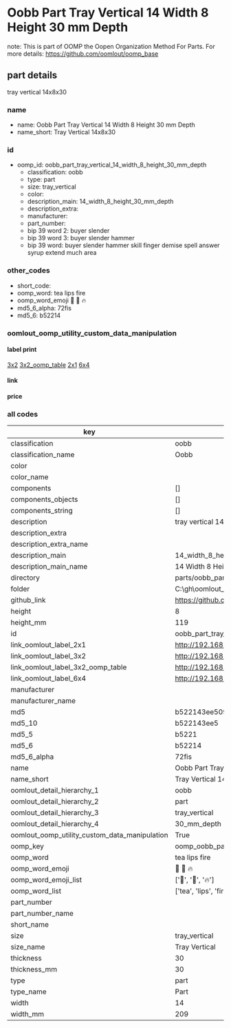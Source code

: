 # Oobb Part Tray Vertical 14 Width 8 Height 30 mm Depth  

note: This is part of OOMP the Oopen Organization Method For Parts. For more details: https://github.com/oomlout/oomp_base

##  part details
  



tray vertical 14x8x30



### name
* name: Oobb Part Tray Vertical 14 Width 8 Height 30 mm Depth
* name_short: Tray Vertical 14x8x30 
### id
* oomp_id: oobb_part_tray_vertical_14_width_8_height_30_mm_depth
  * classification: oobb
  * type: part
  * size: tray_vertical
  * color: 
  * description_main: 14_width_8_height_30_mm_depth
  * description_extra: 
  * manufacturer: 
  * part_number: 
  * bip 39 word 2: buyer slender
  * bip 39 word 3: buyer slender hammer
  * bip 39 word: buyer slender hammer skill finger demise spell answer syrup extend much area

### other_codes
* short_code: 
* oomp_word: tea lips fire
* oomp_word_emoji :tea: :lips: :fire:
* md5_6_alpha: 72fis
* md5_6: b52214






### oomlout_oomp_utility_custom_data_manipulation
#### label print
[3x2](http://192.168.1.245:1112/?label=oomp%2072fis)
[3x2_oomp_table](http://192.168.1.108:1112/?label=oomp%2072fis)
[2x1](http://192.168.1.242:1112/?label=oomp%2072fis)
[6x4](http://192.168.1.55:1112/?label=oomp%2072fis)    

#### link

                              

#### price







### all codes 
| key | value |  
| --- | --- |  
| classification | oobb |  
| classification_name | Oobb |  
| color |  |  
| color_name |  |  
| components | [] |  
| components_objects | [] |  
| components_string | [] |  
| description | tray vertical 14x8x30 |  
| description_extra |  |  
| description_extra_name |  |  
| description_main | 14_width_8_height_30_mm_depth |  
| description_main_name | 14 Width 8 Height 30 mm Depth |  
| directory | parts/oobb_part_tray_vertical_14_width_8_height_30_mm_depth |  
| folder | C:\gh\oomlout_oobb_version_4_generated_parts\parts\oobb_part_tray_vertical_14_width_8_height_30_mm_depth |  
| github_link | https://github.com/oomlout/oomlout_oomp_part_src/tree/main/parts/oobb_part_tray_vertical_14_width_8_height_30_mm_depth |  
| height | 8 |  
| height_mm | 119 |  
| id | oobb_part_tray_vertical_14_width_8_height_30_mm_depth |  
| link_oomlout_label_2x1 | http://192.168.1.242:1112/?label=oomp%2072fis |  
| link_oomlout_label_3x2 | http://192.168.1.245:1112/?label=oomp%2072fis |  
| link_oomlout_label_3x2_oomp_table | http://192.168.1.108:1112/?label=oomp%2072fis |  
| link_oomlout_label_6x4 | http://192.168.1.55:1112/?label=oomp%2072fis |  
| manufacturer |  |  
| manufacturer_name |  |  
| md5 | b522143ee509ba24e92b7ca6d132d0fb |  
| md5_10 | b522143ee5 |  
| md5_5 | b5221 |  
| md5_6 | b52214 |  
| md5_6_alpha | 72fis |  
| name | Oobb Part Tray Vertical 14 Width 8 Height 30 mm Depth |  
| name_short | Tray Vertical 14x8x30  |  
| oomlout_detail_hierarchy_1 | oobb |  
| oomlout_detail_hierarchy_2 | part |  
| oomlout_detail_hierarchy_3 | tray_vertical |  
| oomlout_detail_hierarchy_4 | 30_mm_depth |  
| oomlout_oomp_utility_custom_data_manipulation | True |  
| oomp_key | oomp_oobb_part_tray_vertical_14_width_8_height_30_mm_depth |  
| oomp_word | tea lips fire |  
| oomp_word_emoji | :tea: :lips: :fire: |  
| oomp_word_emoji_list | [':tea:', ':lips:', ':fire:'] |  
| oomp_word_list | ['tea', 'lips', 'fire'] |  
| part_number |  |  
| part_number_name |  |  
| short_name |  |  
| size | tray_vertical |  
| size_name | Tray Vertical |  
| thickness | 30 |  
| thickness_mm | 30 |  
| type | part |  
| type_name | Part |  
| width | 14 |  
| width_mm | 209 |  
